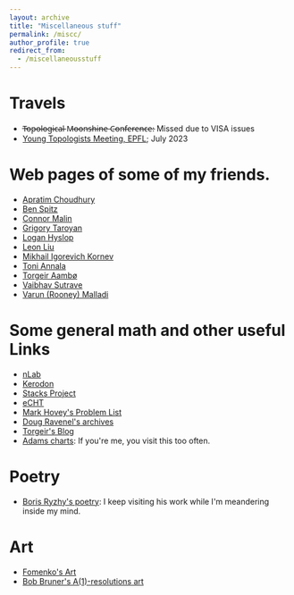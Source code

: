 ```yaml
---
layout: archive
title: "Miscellaneous stuff"
permalink: /miscc/
author_profile: true
redirect_from:
  - /miscellaneousstuff
---
```


#  Travels

*  T̶o̶p̶o̶l̶o̶g̶i̶c̶a̶l̶ M̶o̶o̶n̶s̶h̶i̶n̶e̶ C̶o̶n̶f̶e̶r̶e̶n̶c̶e̶: Missed due to VISA issues
*  [Young Topologists Meeting, EPFL](https://ytm2023.epfl.ch/); July 2023



#  Web pages of some of my friends.
  
* [Apratim Choudhury](https://sites.google.com/view/apratims-homepage/home)
* [Ben Spitz](https://www.math.ucla.edu/~benspitz/)
* [Connor Malin](https://cwmalin214.github.io/)
* [Grigory Taroyan](https://www.grishataroyan.org/home)
* [Logan Hyslop](https://loganhyslop.github.io/)
* [Leon Liu](https://leon2k2k2k.github.io/)
* [Mikhail Igorevich Kornev](https://magisterlud.github.io/)
* [Toni Annala](https://www.math.ias.edu/~tannala/)
* [Torgeir Aambø](https://folk.ntnu.no/torgeaam/)
* [Vaibhav Sutrave](https://vbvstrv.github.io/info.html)
* [Varun (Rooney) Malladi](https://varunmalladi.github.io/)






Some general math and other useful Links
======

* [nLab](https://ncatlab.org/nlab/show/HomePage)
* [Kerodon](https://kerodon.net/)
* [Stacks Project](https://stacks.math.columbia.edu/)
* [eCHT](https://s.wayne.edu/echt/)
* [Mark Hovey's Problem List](https://www-users.cse.umn.edu/~tlawson/hovey/)
* [Doug Ravenel's archives](https://people.math.rochester.edu/faculty/doug/papers.html)
* [Torgeir's Blog](https://torgeiraamboe.github.io/)
* [Adams charts](https://s.wayne.edu/isaksen/adams-charts/):  If you're me, you visit this too often.




Poetry
======

* [Boris Ryzhy's poetry](https://borisryzhy.com/POEMS): I keep visiting his work while I'm meandering inside my mind.


Art
======

* [Fomenko's Art](https://chronologia.org/en/math_impressions/images.html)
* [Bob Bruner's A(1)-resolutions art](http://www.rrb.wayne.edu/art/index.html)
